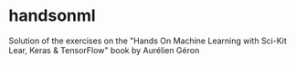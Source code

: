 # handsonml
Solution of the exercises on the "Hands On Machine Learning with Sci-Kit Lear, Keras &amp; TensorFlow" book by Aurélien Géron
